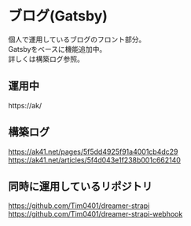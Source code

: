 # ブログ(Gatsby)

個人で運用しているブログのフロント部分。  
Gatsbyをベースに機能追加中。  
詳しくは構築ログ参照。  

## 運用中

https://ak/  

## 構築ログ
https://ak41.net/pages/5f5dd4925f91a4001cb4dc29  
https://ak41.net/articles/5f4d043e1f238b001c662140  

## 同時に運用しているリポジトリ

https://github.com/Tim0401/dreamer-strapi  
https://github.com/Tim0401/dreamer-strapi-webhook  
